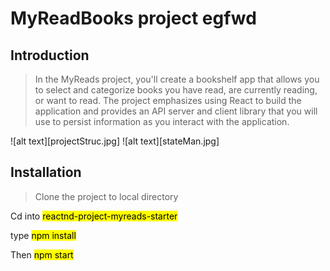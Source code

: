 # MyReadBooks project egfwd 

## Introduction

> In the MyReads project, you'll create a bookshelf app that allows you to select and categorize books you have read, are currently reading, or want to read. The project emphasizes using React to build the application and provides an API server and client library that you will use to persist information as you interact with the application.

![alt text][projectStruc.jpg]
![alt text][stateMan.jpg]




## Installation

> Clone the project to local directory

Cd into <mark>reactnd-project-myreads-starter</mark> 


type <mark>npm install</mark>


Then  <mark>npm start</mark>